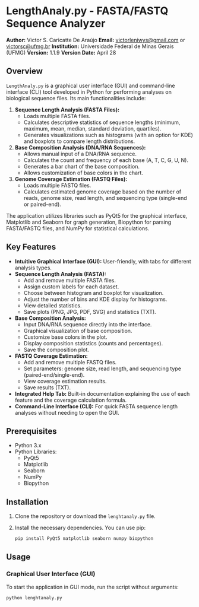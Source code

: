 # LengthAnaly.py - FASTA/FASTQ Sequence Analyzer

**Author:** Victor S. Caricatte De Araújo
**Email:** victorleniwys@gmail.com or victorsc@ufmg.br
**Institution:** Universidade Federal de Minas Gerais (UFMG)
**Version:** 1.1.9
**Version Date:** April 28

## Overview

`LengthAnaly.py` is a graphical user interface (GUI) and command-line interface (CLI) tool developed in Python for performing analyses on biological sequence files. Its main functionalities include:

1.  **Sequence Length Analysis (FASTA Files):**
    * Loads multiple FASTA files.
    * Calculates descriptive statistics of sequence lengths (minimum, maximum, mean, median, standard deviation, quartiles).
    * Generates visualizations such as histograms (with an option for KDE) and boxplots to compare length distributions.
2.  **Base Composition Analysis (DNA/RNA Sequences):**
    * Allows manual input of a DNA/RNA sequence.
    * Calculates the count and frequency of each base (A, T, C, G, U, N).
    * Generates a bar chart of the base composition.
    * Allows customization of base colors in the chart.
3.  **Genome Coverage Estimation (FASTQ Files):**
    * Loads multiple FASTQ files.
    * Calculates estimated genome coverage based on the number of reads, genome size, read length, and sequencing type (single-end or paired-end).

The application utilizes libraries such as PyQt5 for the graphical interface, Matplotlib and Seaborn for graph generation, Biopython for parsing FASTA/FASTQ files, and NumPy for statistical calculations.

## Key Features

* **Intuitive Graphical Interface (GUI):** User-friendly, with tabs for different analysis types.
* **Sequence Length Analysis (FASTA):**
    * Add and remove multiple FASTA files.
    * Assign custom labels for each dataset.
    * Choose between histogram and boxplot for visualization.
    * Adjust the number of bins and KDE display for histograms.
    * View detailed statistics.
    * Save plots (PNG, JPG, PDF, SVG) and statistics (TXT).
* **Base Composition Analysis:**
    * Input DNA/RNA sequence directly into the interface.
    * Graphical visualization of base composition.
    * Customize base colors in the plot.
    * Display composition statistics (counts and percentages).
    * Save the composition plot.
* **FASTQ Coverage Estimation:**
    * Add and remove multiple FASTQ files.
    * Set parameters: genome size, read length, and sequencing type (paired-end/single-end).
    * View coverage estimation results.
    * Save results (TXT).
* **Integrated Help Tab:** Built-in documentation explaining the use of each feature and the coverage calculation formula.
* **Command-Line Interface (CLI):** For quick FASTA sequence length analyses without needing to open the GUI.

## Prerequisites

* Python 3.x
* Python Libraries:
    * PyQt5
    * Matplotlib
    * Seaborn
    * NumPy
    * Biopython

## Installation

1.  Clone the repository or download the `lenghtanaly.py` file.
2.  Install the necessary dependencies. You can use pip:

    ```bash
    pip install PyQt5 matplotlib seaborn numpy biopython
    ```

## Usage

### Graphical User Interface (GUI)

To start the application in GUI mode, run the script without arguments:

```bash
python lenghtanaly.py
